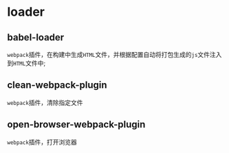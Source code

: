 # loader

## babel-loader

`webpack`插件，在构建中生成`HTML`文件，并根据配置自动将打包生成的`js`文件注入到`HTML`文件中;

## clean-webpack-plugin

`webpack`插件，清除指定文件

## open-browser-webpack-plugin

`webpack`插件，打开浏览器
